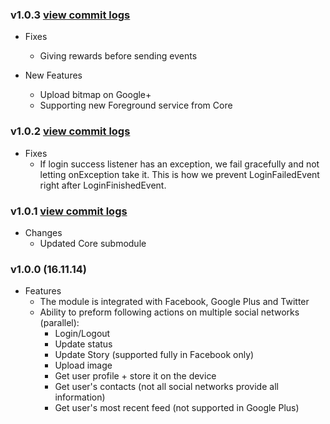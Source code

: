 ### v1.0.3 [view commit logs](https://github.com/soomla/android-profile/compare/v1.0.2...v1.0.3)

* Fixes
  * Giving rewards before sending events

* New Features
  * Upload bitmap on Google+
  * Supporting new Foreground service from Core

### v1.0.2 [view commit logs](https://github.com/soomla/android-profile/compare/v1.0.1...v1.0.2)

* Fixes
  * If login success listener has an exception, we fail gracefully and not letting onException take it. This is how we prevent LoginFailedEvent right after LoginFinishedEvent.

### v1.0.1 [view commit logs](https://github.com/soomla/android-profile/compare/v1.0.0...v1.0.1)
* Changes
  * Updated Core submodule

### v1.0.0 (16.11.14)
* Features
  * The module is integrated with Facebook, Google Plus and Twitter
  * Ability to preform following actions on multiple social networks (parallel):
    * Login/Logout
    * Update status
    * Update Story (supported fully in Facebook only)
    * Upload image
    * Get user profile + store it on the device
    * Get user's contacts (not all social networks provide all information)
    * Get user's most recent feed (not supported in Google Plus)
